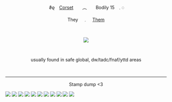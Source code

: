 <p align="center">
​​ ϑϱ　<ins>Corset</ins>　　︵　　Bodily 15　𓈒 ◌
</p>

<p align="center">
   They⠀⠀𓈒⠀⠀<ins>Them</ins> 
   </p>


  ⠀⠀⠀ ⠀⠀ ⠀  ⠀⠀⠀ ⠀⠀ ⠀ ⠀⠀⠀      <p align="center">
  ![](https://komarev.com/ghpvc/?username=antidosage&color=2f2fb6&style=flat&label=JESTS)
</p>  ⠀

<p align="center">
 usually found in safe global, dw/tadc/fnaf/yttd areas 
 </p>                                        ⠀⠀ ⠀⠀ ⠀  ⠀⠀⠀ ⠀⠀ ⠀ ⠀⠀⠀ 

<p align="center">
 </p>                             

***
<p align="center">
 Stamp dump <3
    
 <img src="https://i.postimg.cc/527frLRD/tumblr-d2b09c6456cbca22968965278d77bdff-4a1fb4ce-100.webp"> <img src="https://i.postimg.cc/tJNjNx6S/tumblr-077389e53c656c1270dc0e3453409cb5-0b453a29-250.webp"> <img src="https://i.postimg.cc/J4YgVxR3/tumblr-8b20830a43d62f7add3ccb5499bda77f-51aa173b-250.webp"> <img src="https://i.postimg.cc/cHc9DMDn/tumblr-0284d43848a927143efb45eb1bfd6a1c-8cc39cf1-250.webp"> <img src="https://i.postimg.cc/zXvtjhTy/tumblr-5f8c9a07af211bb571c9346190522015-653628b7-100.webp"> <img src="https://i.postimg.cc/DfMd7Mbz/tumblr-e3743fe5c5a1809d427c58763b15ce3e-739ea136-250.webp"> <img src="https://i.postimg.cc/5NQ5ySwS/tumblr-2b1d67eef82b1bf35fe86c970a4afc0b-06c2d616-250.png"> <img src="https://i.postimg.cc/K8nnrcpK/tumblr-ba37f2174ec74d85667780b46954937b-d5dd3a3b-100.webp"> <img src="https://i.postimg.cc/0NjpwT3F/tumblr-2929dec9b1404d387f88d1bd3b67b4fd-b70ea98a-100.png"> <img src="https://i.postimg.cc/V6bn7jzF/tumblr-1cbddfd8c2f51175e7ad3cf7085a70d5-971bcfa4-100.png"> <img src="https://i.postimg.cc/vHGx9Rxh/tumblr-d44a640496bec8fee5867b857f7115b1-8d5122b2-100.png">
